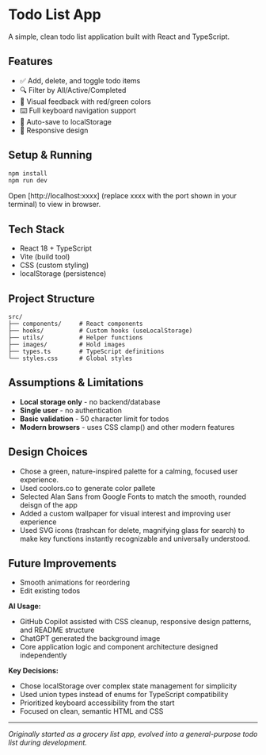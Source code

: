 # Todo List App

A simple, clean todo list application built with React and TypeScript.

## Features

- ✅ Add, delete, and toggle todo items
- 🔍 Filter by All/Active/Completed
- 🎨 Visual feedback with red/green colors
- ⌨️ Full keyboard navigation support
- 💾 Auto-save to localStorage
- 📱 Responsive design

## Setup & Running

```bash
npm install
npm run dev
```

Open [http://localhost:xxxx] (replace xxxx with the port shown in your terminal) to view in browser.

## Tech Stack

- React 18 + TypeScript
- Vite (build tool)
- CSS (custom styling)
- localStorage (persistence)

## Project Structure

```
src/
├── components/     # React components
├── hooks/          # Custom hooks (useLocalStorage)
├── utils/          # Helper functions
├── images/         # Hold images
├── types.ts        # TypeScript definitions
└── styles.css      # Global styles
```

## Assumptions & Limitations

- **Local storage only** - no backend/database
- **Single user** - no authentication
- **Basic validation** - 50 character limit for todos
- **Modern browsers** - uses CSS clamp() and other modern features

## Design Choices

- Chose a green, nature-inspired palette for a calming, focused user experience.
- Used coolors.co to generate color pallete
- Selected Alan Sans from Google Fonts to match the smooth, rounded deisgn of the app
- Added a custom wallpaper for visual interest and improving user experience
- Used SVG icons (trashcan for delete, magnifying glass for search) to make key functions instantly recognizable and universally understood.

## Future Improvements

- Smooth animations for reordering
- Edit existing todos

**AI Usage:**

- GitHub Copilot assisted with CSS cleanup, responsive design patterns, and README structure
- ChatGPT generated the background image
- Core application logic and component architecture designed independently

**Key Decisions:**

- Chose localStorage over complex state management for simplicity
- Used union types instead of enums for TypeScript compatibility
- Prioritized keyboard accessibility from the start
- Focused on clean, semantic HTML and CSS

---

_Originally started as a grocery list app, evolved into a general-purpose todo list during development._
